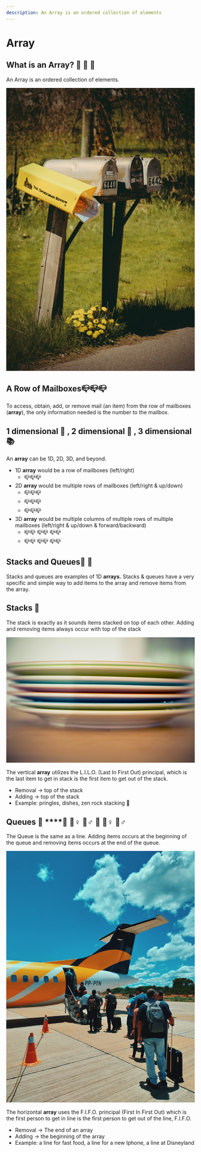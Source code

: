 ```yaml
---
description: An Array is an ordered collection of elements
---
```


# Array

## What is an Array? 🥇 🥈 🥉 

An Array is an ordered collection of elements.

![Row of Mailboxes](../.gitbook/assets/timothy-eberly-1mpbkyvbu3w-unsplash.jpg)

## A Row of Mailboxes📪📪📪

To access, obtain, add, or remove mail \(an item\) from the row of mailboxes \(**array**\),  the only information needed is the number to the mailbox.

## 1 dimensional 📄 , 2 dimensional 📕 , 3 dimensional 📚 

An **array** can be 1D, 2D, 3D, and beyond.

* 1D **array** would be a row of mailboxes \(left/right\)
  * 📪📪📪
* 2D **array** would be multiple rows of mailboxes \(left/right & up/down\)
  * 📪📪📪
  * 📪📪📪
  * 📪📪📪
* 3D **array** would be multiple columns of multiple rows of multiple mailboxes \(left/right & up/down & forward/backward\)
  * 📪📪     📪📪     📪📪
  * 📪📪     📪📪     📪📪       

## Stacks and Queues🍎 🍊 

Stacks and queues are examples of 1D **arrays.** Stacks & queues have a very specific and simple way to add items to the array and remove items from the array.

## Stacks 🥞 

The stack is exactly as it sounds items stacked on top of each other. Adding and removing items always occur with top of the stack

![Stack](../.gitbook/assets/pexels-markus-spiske-95218.jpg)

The vertical **array** utilizes the L.I.L.O. \(Last In First Out\) principal, which is the last item to get in stack is the first item to get out of the stack.

* Removal -&gt; top of the stack
* Adding -&gt;  top of the stack 
* Example: pringles, dishes, zen rock stacking 🍡 

## **Queues** 🍔 ****🚶 🚶♀ 🚶♂ 🚶 🚶♀ 🚶♂ 

The Queue is the same as a line. Adding items occurs at the beginning of the queue and removing items occurs at the end of the queue.

![Queue](../.gitbook/assets/pexels-nata-romualdo-4606684.jpg)

The horizontal **array** uses the F.I.F.O. principal \(First In First Out\) which is the first person to get in line is the first person to get out of the line, F.I.F.O.

* Removal -&gt; The end of an array
* Adding -&gt; the beginning of the array
* Example: a line for fast food, a line for a new Iphone, a line at Disneyland

